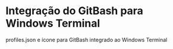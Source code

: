 # Integração do GitBash para Windows Terminal
profiles.json e ícone para GitBash integrado ao Windows Terminal
